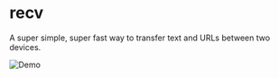 # recv

A super simple, super fast way to transfer text and URLs between two devices.

![Demo](https://user-images.githubusercontent.com/43412083/114281915-bd644300-9a5e-11eb-8727-087dbf8f02a8.gif)
